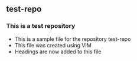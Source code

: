 ## test-repo
### This is a test repository
* This is a sample file for the repository test-repo
* This file was created using VIM
* Headings are now added to this file
